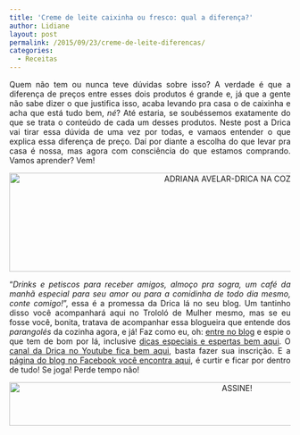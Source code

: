 ```yaml
---
title: 'Creme de leite caixinha ou fresco: qual a diferença?'
author: Lidiane
layout: post
permalink: /2015/09/23/creme-de-leite-diferencas/
categories:
  - Receitas
---
```

<p align="justify">
  Quem não tem ou nunca teve dúvidas sobre isso? A verdade é que a diferença de preços entre esses dois produtos é grande e, já que a gente não sabe dizer o que justifica isso, acaba levando pra casa o de caixinha e acha que está tudo bem, <em>né</em>? Até estaria, se soubéssemos exatamente do que se trata o conteúdo de cada um desses produtos. Neste post a Drica vai tirar essa dúvida de uma vez por todas, e vamaos entender o que explica essa diferença de preço. Daí por diante a escolha do que levar pra casa é nossa, mas agora com consciência do que estamos comprando. Vamos aprender? Vem!
</p>

<p align="center">
</p>

<p align="center">
  <a href="https://www.trololodemulher.com.br/2015/08/ADRIANA-AVELAR-DRICA-NA-COZINHA.jpg"><img class="alignnone size-full wp-image-11291" src="https://www.trololodemulher.com.br/2015/08/ADRIANA-AVELAR-DRICA-NA-COZINHA.jpg" alt="ADRIANA AVELAR-DRICA NA COZINHA" width="800" height="177" /></a>
</p>

<p align="justify">
  “<em>Drinks e petiscos para receber amigos, almoço pra sogra, um café da manhã especial para seu amor ou para a comidinha de todo dia mesmo, conte comigo!</em>”, essa é a promessa da Drica lá no seu blog. Um tantinho disso você acompanhará aqui no Trololó de Mulher mesmo, mas se eu fosse você, bonita, tratava de acompanhar essa blogueira que entende dos <em>parangolés</em> da cozinha agora, e já! Faz como eu, oh: <a href="http://www.dricanacozinha.com.br/" target="_blank" rel="noopener noreferrer">entre no blog</a> e espie o que tem de bom por lá, inclusive <a href="http://www.dricanacozinha.com.br/dicas/" target="_blank" rel="noopener noreferrer">dicas especiais e espertas bem aqui</a>. O <a href="https://www.youtube.com/channel/UC1mIECRirlkQIq0aqAsOk_A" target="_blank" rel="noopener noreferrer">canal da Drica no Youtube fica bem aqui</a>, basta fazer sua inscrição. E a <a href="https://www.facebook.com/dricanacozinha/timeline" target="_blank" rel="noopener noreferrer">página do blog no Facebook você encontra aqui</a>, é curtir e ficar por dentro de tudo! Se joga! Perde tempo não!
</p>

<p align="center">
  <a href="http://feedburner.google.com/fb/a/mailverify?uri=blogBichaFemea&loc=en_US" target="_blank" rel="noopener noreferrer"><img class="alignnone size-full wp-image-10439" src="https://www.trololodemulher.com.br/2014/09/ASSINE.png" alt="ASSINE!" width="800" height="78" /></a>
</p>

<p align="justify">
